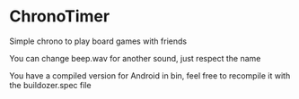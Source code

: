 # ChronoTimer

Simple chrono to play board games with friends

You can change beep.wav for another sound, just respect the name

You have a compiled version for Android in bin, feel free to recompile it with the buildozer.spec file